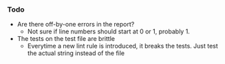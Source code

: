 ### Todo
- Are there off-by-one errors in the report?
    - Not sure if line numbers should start at 0 or 1, probably 1.
- The tests on the test file are brittle
    - Everytime a new lint rule is introduced, it breaks the tests.
      Just test the actual string instead of the file
